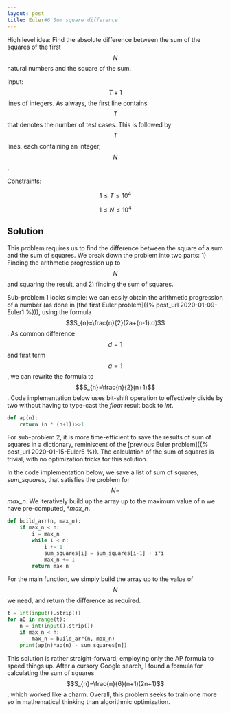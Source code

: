 ```yaml
---
layout: post
title: Euler#6 Sum square difference
---
```


High level idea: Find the absolute difference between the sum of the squares of the first $$N$$ natural numbers and the square of the sum.

Input: $$T+1$$ lines of integers. As always, the first line contains $$T$$ that denotes the number of test cases. This is followed by $$T$$ lines, each containing an integer, $$N$$.

Constraints:

$$1 \leq T \leq 10^4$$

$$1 \leq N \leq 10^4$$


## Solution
This problem requires us to find the difference between the square of a sum and the sum of squares. We break down the problem into two parts: 1) Finding the arithmetic progression up to $$N$$ and squaring the result, and 2) finding the sum of squares.

Sub-problem 1 looks simple: we can easily obtain the arithmetic progression of a number (as done in [the first Euler problem]({% post_url 2020-01-09-Euler1 %})), using the formula $$S_{n}=\frac{n}{2}(2a+(n-1).d)$$. As common difference $$d = 1$$ and first term $$a = 1$$, we can rewrite the formula to $$S_{n}=\frac{n}{2}(n+1)$$. Code implementation below uses bit-shift operation to effectively divide by two without having to type-cast the *float* result back to *int*.

```python
def ap(n):
    return (n * (n+1))>>1
```

For sub-problem 2, it is more time-efficient to save the results of sum of squares in a dictionary, reminiscent of the [previous Euler problem]({% post_url 2020-01-15-Euler5 %}). The calculation of the sum of squares is trivial, with no optimization tricks for this solution.

In the code implementation below, we save a list of sum of squares, *sum_squares*, that satisfies the problem for $$N = $$ *max_n*. We iteratively build up the array up to the maximum value of n we have pre-computed, **max_n*.

```python
def build_arr(n, max_n):
    if max_n < n:
        i = max_n
        while i < n:
            i += 1
            sum_squares[i] = sum_squares[i-1] + i*i
            max_n += 1
        return max_n
```
For the main function, we simply build the array up to the value of $$N$$ we need, and return the difference as required.

```python
t = int(input().strip())
for a0 in range(t):
    n = int(input().strip())
    if max_n < n:
        max_n = build_arr(n, max_n)
    print(ap(n)*ap(n) - sum_squares[n])
```

This solution is rather straight-forward, employing only the AP formula to speed things up. After a cursory Google search, I found a formula for calculating the sum of squares $$S_{n}=\frac{n}{6}(n+1)(2n+1)$$, which worked like a charm. Overall, this problem seeks to train one more so in mathematical thinking than algorithmic optimization.
